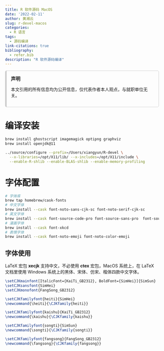 ```yaml
---
title: R 软件源码 MacOS
date: '2022-02-11'
author: 黄湘云
slug: r-devel-macos
categories:
  - R 语言
tags:
  - 源码编译
link-citations: true
bibliography: 
  - refer.bib
description: "R 软件源码编译"
---
```


<style type="text/css">
.sidebar {
  border: 1px solid #ccc;
}

.rmdwarn {
  border: 1px solid #EA4335;
}

.rmdnote {
  border: 1px solid #FBBC05;
}

.rmdtip {
  border: 1px solid #34A853;
}

.sidebar, .rmdwarn, .rmdnote, .rmdtip {
  border-left-width: 5px;
  border-radius: 5px;
  padding: 1em;
  margin: 1em 0;
}

div.rmdwarn::before, div.rmdnote::before, div.rmdtip::before {
  display: block;
  font-size: 1.1em;
  font-weight: bold;
  margin-bottom: 0.25em;
}

div.rmdwarn::before {
  content: "警告";
  color: #EA4335;
}

div.rmdnote::before {
  content: "注意";
  color: #FBBC05;
}

div.rmdtip::before {
  content: "提示";
  color: #34A853;
}

.rmdinfo {
  border: 1px solid #ccc;
  border-left-width: 5px;
  border-radius: 5px;
  padding: 1em;
  margin: 1em 0;
}
div.rmdinfo::before {
  content: "声明";
  color: block;
  display: block;
  font-size: 1.1em;
  font-weight: bold;
  margin-bottom: 0.25em;
}

figure {
  text-align: center;
}

div.img {
  text-align: center;
  display: block; 
  margin-left: auto; 
  margin-right: auto;
}

blockquote > p:last-child {
  text-align: right;
}
blockquote > p:first-child {
  text-align: inherit;
}
</style>

<div class="rmdinfo">

本文引用的所有信息均为公开信息，仅代表作者本人观点，与就职单位无关。

</div>

# 编译安装

``` bash
brew install ghostscript imagemagick optipng graphviz 
brew install openjdk@11
```

``` bash
../source/configure --prefix=/Users/xiangyun/R-devel \
  --x-libraries=/opt/X11/lib/ --x-includes=/opt/X11/include \
  --enable-R-shlib --enable-BLAS-shlib --enable-memory-profiling
```

# 字体配置

``` bash
# 字体库
brew tap homebrew/cask-fonts
# 中文字体
brew install --cask font-noto-sans-cjk-sc font-noto-serif-cjk-sc
# 英文字体
brew install --cask font-source-code-pro font-source-sans-pro  font-source-serif-pro
# 漫画字体
brew install --cask font-xkcd
# 表情字体
brew install --cask font-noto-emoji font-noto-color-emoji
```

## 字体使用

LaTeX 宏包 **xecjk** 支持中文，不必使用 **ctex** 宏包，MacOS 系统上，在 LaTeX 文档里使用 Windows 系统上的黑体、宋体、仿宋、楷体四款中文字体。

``` tex
\setCJKmainfont[ItalicFont={KaiTi_GB2312}, BoldFont={SimHei}]{SimSun}
\setCJKsansfont{SimHei}
\setCJKmonofont{FangSong_GB2312}

\setCJKfamilyfont{heiti}{SimHei}             
\newcommand{\heiti}{\CJKfamily{heiti}}

\setCJKfamilyfont{kaishu}{KaiTi_GB2312}             
\newcommand{\kaishu}{\CJKfamily{kaishu}}

\setCJKfamilyfont{songti}{SimSun}             
\newcommand{\songti}{\CJKfamily{songti}}

\setCJKfamilyfont{fangsong}{FangSong_GB2312}             
\newcommand{\fangsong}{\CJKfamily{fangsong}}
```
